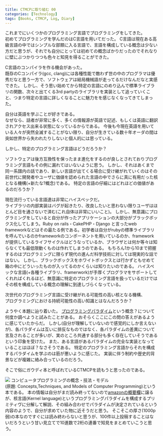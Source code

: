 ```yaml
---
title: CTMCPに取り組む 00
categories: [Technology]
tags: [Books, CTMCP, Log, Diary]
---
```



これまでにいくつかのプログラミング言語でプログラミングをしてきた。  
初めてプログラミングを学んだのはC言語を用いてだった。
C言語は現在ある高級言語の中ではシンプルな部類に入る言語で、言語を構成している概念は少ない方だと思うが、それでも自分にとっては初めての概念ばかりだったのでそれなりに壁にぶつかりつつも色々と知見を得ることができた。

C言語のコンパイラを作る機会があった。  
既存のCコンパイラ(gcc, clang)には各種性能で敵わず世の中のプログラマは優秀だなと思う一方で、ソフトウェアは結局機械語が走ってるだけなんだなと実感できた。
しかし、そう思い始めてから特定の言語にのめり込んで標準ライブラリの関数、次々と出てくる3rd partyのライブラリを実装として追っていくこと、つまり特定の言語に詳しくなることに魅力をを感じなくなってきてしまった。

自分は英語を学ぶことが好きである。  
なぜなら、話者が非常に多く、多くの情報源が英語で記述、もしくは英語に翻訳されアクセス出来る状態になっているからである。
今後も今現在英語を用いている人々が突然全滅することがない限り、自分が生きている数十年オーダの間は突如世界から失われたりしないと個人的には思っている。

しかし、特定のプログラミング言語はどうだろうか？

ソフトウェアは後方互換性を保ったまま進化をするのが良しとされておりプログラミング言語もその例に漏れてはいないように思う。
しかし、それはあくまで同一系譜内の話であり、新しい言語が出てくる場合に受け継がれていくのはその前世代に開発者やユーザに価値を認められた言語の中でさらに真に有用だった核となる機構(+新たな?概念)である。
特定の言語の仔細にはどれほどの価値があるのだろうか？

現在流行っている言語達は非常にハイスペックだ。  
ライブラリの内部実装はバグが起きたり、改良したいと思わない限りユーザはほとんど目を通さないで済む(これ自体は非常にいいこと)。
しかし、無意識にプログラミングをしていると自分が作ったアプリケーションの大部分がブラックボックス化してしまう。Ruby on rails・CakePHP・Django と言ったweb frameworkなどはその最たる例である。初学者は自分がrubyの標準ライブラリを呼んでいるのかframeworkのコンポーネントを用いているのか、frameworkが提供しているライフサイクルはどうなっているか、ブラウザとは何か等々は知らなくても最低限動くものは作れてしまうのである。
もちろん1から10まで把握するのはプログラミングに限らず現代の進んだ科学技術に対しては現実的な話ではない。
しかし、ブラックボックスをホワイトボックスとは行かずともせめて箱の中にどういったものが入ってるのかくらいは知りたいのである。
ハイスペックな言語(+各種ライブラリ、framerwork)が手厚くプログラマをサポートしてくれればくれるほど、無意識に特定のプログラミング言語を扱っているだけではその核を構成している概念の理解に到達しづらくなっている。

次世代のプログラミング言語に受け継がれる可能性の高い核となる機構、  
プログラミングにおける持続可能性の高い知識とはなんだろうか？  

ようやく本題に辿り着いた。
[プログラミングパラダイム](https://ja.wikipedia.org/wiki/%E3%83%97%E3%83%AD%E3%82%B0%E3%83%A9%E3%83%9F%E3%83%B3%E3%82%B0%E3%83%91%E3%83%A9%E3%83%80%E3%82%A4%E3%83%A0)という概念？について何度か調べようと試みたことがある。
おそらくここにこの問の答えがあるように感じていたからだ。
しかし(自分が理解していないので感覚的にしか言えないが)、各パラダイムは互いに排反なものではなく、各パラダイムの差異について言及されることが多いが、実のところ共通する部分も多く存在していそうであるという印象を受けた。
また、ある言語があるパラダイムの完全な実装となっていることはほぼ？なさそうである。
特定のプログラミング言語からそれを構成するパラダイムを学ぶのは筋が悪いように感じた。
実装に伴う制約や歴史的背景などが複雑に絡み合っているのだろう。

そこで俗にガウディ本と呼ばれているCTMCPを読もうと思ったのである。

![](/assets/img/ctmcp.jpg)
コンピュータプログラミングの概念・技法・モデル  
(原題: Concepts,Techniques, and Models of Computer Programming)という本である。
本の情報は自分がまだ読み終ってないので[amazonの概要欄](https://www.amazon.co.jp/%E3%82%B3%E3%83%B3%E3%83%94%E3%83%A5%E3%83%BC%E3%82%BF%E3%83%97%E3%83%AD%E3%82%B0%E3%83%A9%E3%83%9F%E3%83%B3%E3%82%B0%E3%81%AE%E6%A6%82%E5%BF%B5-%E6%8A%80%E6%B3%95-%E3%83%A2%E3%83%87%E3%83%AB-Architects-Archive%E3%82%AF%E3%83%A9%E3%82%B7%E3%83%83%E3%82%AF%E3%83%A2%E3%83%80%E3%83%B3-%E3%82%B3%E3%83%B3%E3%83%94%E3%83%A5%E3%83%BC%E3%83%86%E3%82%A3%E3%83%B3%E3%82%B0-%E3%82%BB%E3%82%A4%E3%83%95-%E3%83%8F%E3%83%AA%E3%83%87%E3%82%A3/dp/4798113468/ref=sr_1_1?ie=UTF8&qid=1501215064&sr=8-1&keywords=%E3%82%B3%E3%83%B3%E3%83%94%E3%83%A5%E3%83%BC%E3%82%BF%E3%83%97%E3%83%AD%E3%82%B0%E3%83%A9%E3%83%9F%E3%83%B3%E3%82%B0%E3%81%AE%E6%A6%82%E5%BF%B5)に譲るが、核言語(Kernel language)というプログラミングパラダイムを構成するプリミティヴに分解して解説、その組み合わせでパラダイムが決定されているという内容のようで、自分が求めていた物に近そうだと思う。
そこそこの厚さ(1000p弱)の本なのですぐには読み終わらないと思うが、100件以上投稿することはないだろうという甘い見立てで10進数で2桁の連番で知見をまとめていこうと思う。
